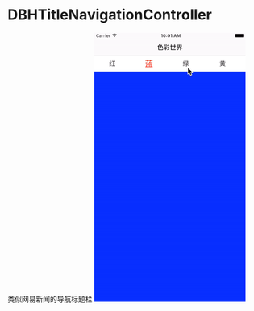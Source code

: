 # DBHTitleNavigationController
类似网易新闻的导航标题栏
![img](https://github.com/245427794/Image/blob/master/DBHTitleNavigationController.gif)
